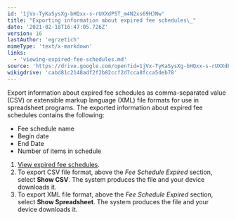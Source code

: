 ```yaml
---
id: '1jVx-TyKaSysXg-bHQxx-s-rUXXdPST_m4N2xs69HJNw'
title: "Exporting information about expired fee schedules\_"
date: '2021-02-18T16:47:05.726Z'
version: 16
lastAuthor: 'egrzetich'
mimeType: 'text/x-markdown'
links:
  - 'viewing-expired-fee-schedules.md'
source: 'https://drive.google.com/open?id=1jVx-TyKaSysXg-bHQxx-s-rUXXdPST_m4N2xs69HJNw'
wikigdrive: 'cabd81c2148adf2f2b82ccf2d7cca8fcca5deb78'
---
```

Export information about expired fee schedules as comma-separated value (CSV) or extensible markup language (XML) file formats for use in spreadsheet programs. The exported information about expired fee schedules contains the following:
* Fee schedule name
* Begin date
* End Date
* Number of items in schedule 
1. [View expired fee schedules](viewing-expired-fee-schedules.md).
2. To export CSV file format, above the <em>Fee Schedule Expired</em> section, select <strong>Show CSV</strong>. The system produces the file and your device downloads it.
3. To export XML file format, above the <em>Fee Schedule Expired</em> section, select <strong>Show Spreadsheet</strong>. The system produces the file and your device downloads it.
